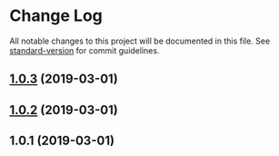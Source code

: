 # Change Log

All notable changes to this project will be documented in this file. See [standard-version](https://github.com/conventional-changelog/standard-version) for commit guidelines.

## [1.0.3](https://github.com/mabels/micbus/compare/v1.0.2...v1.0.3) (2019-03-01)



## [1.0.2](https://github.com/mabels/micbus/compare/v1.0.1...v1.0.2) (2019-03-01)



## 1.0.1 (2019-03-01)
